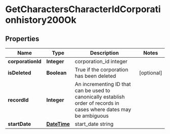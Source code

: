 
# GetCharactersCharacterIdCorporationhistory200Ok

## Properties
Name | Type | Description | Notes
------------ | ------------- | ------------- | -------------
**corporationId** | **Integer** | corporation_id integer | 
**isDeleted** | **Boolean** | True if the corporation has been deleted |  [optional]
**recordId** | **Integer** | An incrementing ID that can be used to canonically establish order of records in cases where dates may be ambiguous | 
**startDate** | [**DateTime**](DateTime.md) | start_date string | 



